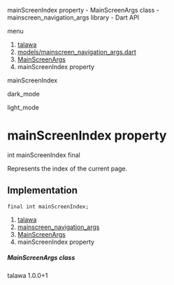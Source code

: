




mainScreenIndex property - MainScreenArgs class - mainscreen\_navigation\_args library - Dart API







menu

1. [talawa](../../index.html)
2. [models/mainscreen\_navigation\_args.dart](../../models_mainscreen_navigation_args/models_mainscreen_navigation_args-library.html)
3. [MainScreenArgs](../../models_mainscreen_navigation_args/MainScreenArgs-class.html)
4. mainScreenIndex property

mainScreenIndex


dark\_mode

light\_mode




# mainScreenIndex property


int
mainScreenIndex
final

Represents the index of the current page.


## Implementation

```
final int mainScreenIndex;
```

 


1. [talawa](../../index.html)
2. [mainscreen\_navigation\_args](../../models_mainscreen_navigation_args/models_mainscreen_navigation_args-library.html)
3. [MainScreenArgs](../../models_mainscreen_navigation_args/MainScreenArgs-class.html)
4. mainScreenIndex property

##### MainScreenArgs class





talawa
1.0.0+1






